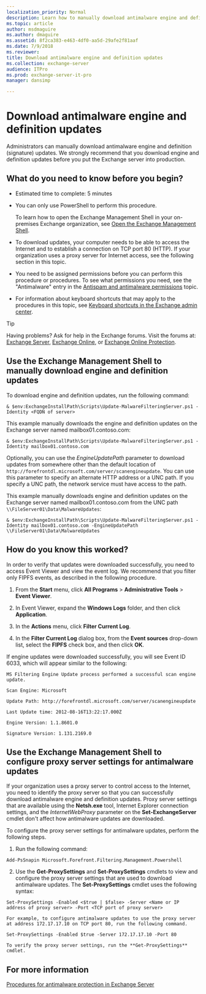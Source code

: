 ```yaml
---
localization_priority: Normal
description: Learn how to manually download antimalware engine and definition updates for Exchange 2016 and Exchange 2019.
ms.topic: article
author: msdmaguire
ms.author: dmaguire
ms.assetid: 8f2ca383-e463-4df0-aa5d-29afe2f81aaf
ms.date: 7/9/2018
ms.reviewer: 
title: Download antimalware engine and definition updates
ms.collection: exchange-server
audience: ITPro
ms.prod: exchange-server-it-pro
manager: dansimp

---
```


# Download antimalware engine and definition updates

Administrators can manually download antimalware engine and definition (signature) updates. We strongly recommend that you download engine and definition updates before you put the Exchange server into production.

## What do you need to know before you begin?

- Estimated time to complete: 5 minutes

- You can only use PowerShell to perform this procedure.

    To learn how to open the Exchange Management Shell in your on-premises Exchange organization, see [Open the Exchange Management Shell](https://docs.microsoft.com/powershell/exchange/exchange-server/open-the-exchange-management-shell).

- To download updates, your computer needs to be able to access the Internet and to establish a connection on TCP port 80 (HTTP). If your organization uses a proxy server for Internet access, see the following section in this topic.

- You need to be assigned permissions before you can perform this procedure or procedures. To see what permissions you need, see the "Antimalware" entry in the [Antispam and antimalware permissions](../../permissions/feature-permissions/antispam-and-antimalware-permissions.md) topic.

- For information about keyboard shortcuts that may apply to the procedures in this topic, see [Keyboard shortcuts in the Exchange admin center](../../about-documentation/exchange-admin-center-keyboard-shortcuts.md).

> [!TIP]
> Having problems? Ask for help in the Exchange forums. Visit the forums at: [Exchange Server](https://go.microsoft.com/fwlink/p/?linkId=60612), [Exchange Online](https://go.microsoft.com/fwlink/p/?linkId=267542), or [Exchange Online Protection](https://go.microsoft.com/fwlink/p/?linkId=285351).

## Use the Exchange Management Shell to manually download engine and definition updates

To download engine and definition updates, run the following command:

```
& $env:ExchangeInstallPath\Scripts\Update-MalwareFilteringServer.ps1 -Identity <FQDN of server>
```

This example manually downloads the engine and definition updates on the Exchange server named mailbox01.contoso.com:

```
& $env:ExchangeInstallPath\Scripts\Update-MalwareFilteringServer.ps1 -Identity mailbox01.contoso.com
```

Optionally, you can use the _EngineUpdatePath_ parameter to download updates from somewhere other than the default location of `http://forefrontdl.microsoft.com/server/scanengineupdate`. You can use this parameter to specify an alternate HTTP address or a UNC path. If you specify a UNC path, the network service must have access to the path.

 This example manually downloads engine and definition updates on the Exchange server named mailbox01.contoso.com from the UNC path `\\FileServer01\Data\MalwareUpdates`:

```
& $env:ExchangeInstallPath\Scripts\Update-MalwareFilteringServer.ps1 -Identity mailbox01.contoso.com -EngineUpdatePath \\FileServer01\Data\MalwareUpdates

```

## How do you know this worked?

In order to verify that updates were downloaded successfully, you need to access Event Viewer and view the event log. We recommend that you filter only FIPFS events, as described in the following procedure.

1. From the **Start** menu, click **All Programs** \> **Administrative Tools** \> **Event Viewer**.

2. In Event Viewer, expand the **Windows Logs** folder, and then click **Application**.

3. In the **Actions** menu, click **Filter Current Log**.

4. In the **Filter Current Log** dialog box, from the **Event sources** drop-down list, select the **FIPFS** check box, and then click **OK**.

If engine updates were downloaded successfully, you will see Event ID 6033, which will appear similar to the following:

 `MS Filtering Engine Update process performed a successful scan engine update.`

 `Scan Engine: Microsoft`

 `Update Path: http://forefrontdl.microsoft.com/server/scanengineupdate`

 `Last Update time: ‎2012‎-‎08‎-‎16T13:22:17.000Z`

 `Engine Version: 1.1.8601.0`

 `Signature Version: 1.131.2169.0`

## Use the Exchange Management Shell to configure proxy server settings for antimalware updates

If your organization uses a proxy server to control access to the Internet, you need to identify the proxy server so that you can successfully download antimalware engine and definition updates. Proxy server settings that are available using the **Netsh.exe** tool, Internet Explorer connection settings, and the _InternetWebProxy_ parameter on the **Set-ExchangeServer** cmdlet don't affect how antimalware updates are downloaded.

To configure the proxy server settings for antimalware updates, perform the following steps.

1. Run the following command:

  ```
  Add-PsSnapin Microsoft.Forefront.Filtering.Management.Powershell
  ```

2. Use the **Get-ProxySettings** and **Set-ProxySettings** cmdlets to view and configure the proxy server settings that are used to download antimalware updates. The **Set-ProxySettings** cmdlet uses the following syntax:

  ```
  Set-ProxySettings -Enabled <$true | $false> -Server <Name or IP address of proxy server> -Port <TCP port of proxy server>
  ```

    For example, to configure antimalware updates to use the proxy server at address 172.17.17.10 on TCP port 80, run the following command.

  ```
  Set-ProxySettings -Enabled $true -Server 172.17.17.10 -Port 80
  ```

    To verify the proxy server settings, run the **Get-ProxySettings** cmdlet.

## For more information

[Procedures for antimalware protection in Exchange Server](antimalware-procedures.md)
